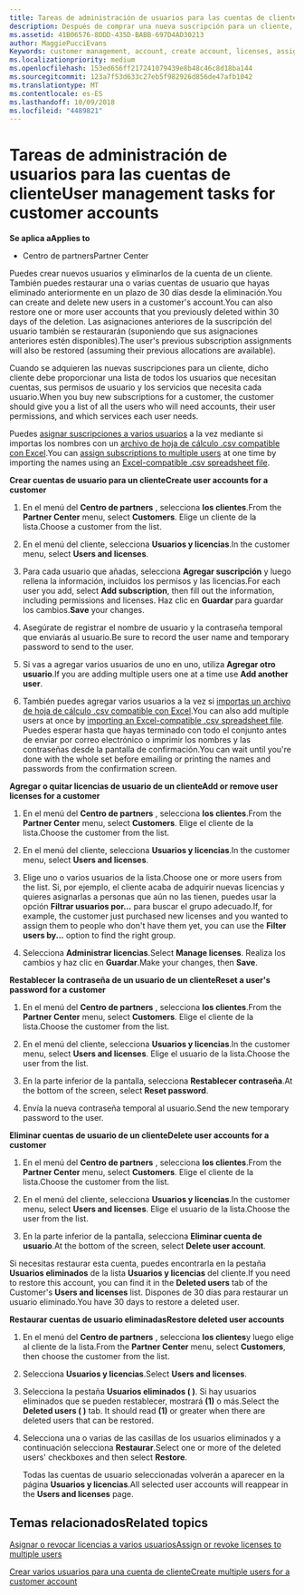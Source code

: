 ```yaml
---
title: Tareas de administración de usuarios para las cuentas de cliente | Centro de partners
description: Después de comprar una nueva suscripción para un cliente, puedes asignar licencias a usuarios específicos.
ms.assetid: 41B06576-8DDD-435D-BABB-697D4AD30213
author: MaggiePucciEvans
Keywords: customer management, account, create account, licenses, assign license, user management, password, reset password, change password
ms.localizationpriority: medium
ms.openlocfilehash: 153ed656ff217241079439e8b48c46c8d18ba144
ms.sourcegitcommit: 123a7f53d633c27eb5f982926d856de47afb1042
ms.translationtype: MT
ms.contentlocale: es-ES
ms.lasthandoff: 10/09/2018
ms.locfileid: "4489821"
---
```

# <a name="user-management-tasks-for-customer-accounts"></a><span data-ttu-id="4b8e1-103">Tareas de administración de usuarios para las cuentas de cliente</span><span class="sxs-lookup"><span data-stu-id="4b8e1-103">User management tasks for customer accounts</span></span>

**<span data-ttu-id="4b8e1-104">Se aplica a</span><span class="sxs-lookup"><span data-stu-id="4b8e1-104">Applies to</span></span>**

-  <span data-ttu-id="4b8e1-105">Centro de partners</span><span class="sxs-lookup"><span data-stu-id="4b8e1-105">Partner Center</span></span>



<span data-ttu-id="4b8e1-106">Puedes crear nuevos usuarios y eliminarlos de la cuenta de un cliente. También puedes restaurar una o varias cuentas de usuario que hayas eliminado anteriormente en un plazo de 30 días desde la eliminación.</span><span class="sxs-lookup"><span data-stu-id="4b8e1-106">You can create and delete new users in a customer's account.You can also restore one or more user accounts that you previously deleted within 30 days of the deletion.</span></span> <span data-ttu-id="4b8e1-107">Las asignaciones anteriores de la suscripción del usuario también se restaurarán (suponiendo que sus asignaciones anteriores estén disponibles).</span><span class="sxs-lookup"><span data-stu-id="4b8e1-107">The user's previous subscription assignments will also be restored (assuming their previous allocations are available).</span></span>

<span data-ttu-id="4b8e1-108">Cuando se adquieren las nuevas suscripciones para un cliente, dicho cliente debe proporcionar una lista de todos los usuarios que necesitan cuentas, sus permisos de usuario y los servicios que necesita cada usuario.</span><span class="sxs-lookup"><span data-stu-id="4b8e1-108">When you buy new subscriptions for a customer,  the customer should give you a list of all the users who will need accounts, their user permissions, and which services each user needs.</span></span>  

<span data-ttu-id="4b8e1-109">Puedes [asignar suscripciones a varios usuarios](bulk-license-provisioning-for-multiple-users.md) a la vez mediante si importas los nombres con un [archivo de hoja de cálculo .csv compatible con Excel](adding-multiple-users-to-a-customer-account.md).</span><span class="sxs-lookup"><span data-stu-id="4b8e1-109">You can [assign subscriptions to multiple users](bulk-license-provisioning-for-multiple-users.md) at one time by importing the names using an [Excel-compatible .csv spreadsheet file](adding-multiple-users-to-a-customer-account.md).</span></span>

<a href="" id="createuseraccounts"></a>
<span data-ttu-id="4b8e1-110">**Crear cuentas de usuario para un cliente**</span><span class="sxs-lookup"><span data-stu-id="4b8e1-110">**Create user accounts for a customer**</span></span>

1.  <span data-ttu-id="4b8e1-111">En el menú del **Centro de partners** , selecciona **los clientes**.</span><span class="sxs-lookup"><span data-stu-id="4b8e1-111">From the **Partner Center** menu, select **Customers**.</span></span> <span data-ttu-id="4b8e1-112">Elige un cliente de la lista.</span><span class="sxs-lookup"><span data-stu-id="4b8e1-112">Choose a customer from the list.</span></span>

2.  <span data-ttu-id="4b8e1-113">En el menú del cliente, selecciona **Usuarios y licencias**.</span><span class="sxs-lookup"><span data-stu-id="4b8e1-113">In the customer menu, select **Users and licenses**.</span></span>

3.  <span data-ttu-id="4b8e1-114">Para cada usuario que añadas, selecciona **Agregar suscripción** y luego rellena la información, incluidos los permisos y las licencias.</span><span class="sxs-lookup"><span data-stu-id="4b8e1-114">For each user you add, select **Add subscription**, then fill out the information, including permissions and licenses.</span></span> <span data-ttu-id="4b8e1-115">Haz clic en **Guardar** para guardar los cambios.</span><span class="sxs-lookup"><span data-stu-id="4b8e1-115">**Save** your changes.</span></span>

4.  <span data-ttu-id="4b8e1-116">Asegúrate de registrar el nombre de usuario y la contraseña temporal que enviarás al usuario.</span><span class="sxs-lookup"><span data-stu-id="4b8e1-116">Be sure to record the user name and temporary password to send to the user.</span></span> 

5.  <span data-ttu-id="4b8e1-117">Si vas a agregar varios usuarios de uno en uno, utiliza **Agregar otro usuario**.</span><span class="sxs-lookup"><span data-stu-id="4b8e1-117">If you are adding multiple users one at a time use **Add another user**.</span></span> 

6. <span data-ttu-id="4b8e1-118">También puedes agregar varios usuarios a la vez si [importas un archivo de hoja de cálculo .csv compatible con Excel](adding-multiple-users-to-a-customer-account.md).</span><span class="sxs-lookup"><span data-stu-id="4b8e1-118">You can also add multiple users at once by [importing an Excel-compatible .csv spreadsheet file](adding-multiple-users-to-a-customer-account.md).</span></span> <span data-ttu-id="4b8e1-119">Puedes esperar hasta que hayas terminado con todo el conjunto antes de enviar por correo electrónico o imprimir los nombres y las contraseñas desde la pantalla de confirmación.</span><span class="sxs-lookup"><span data-stu-id="4b8e1-119">You can wait until you're done with the whole set before emailing or printing the names and passwords from the confirmation screen.</span></span>

<a href="" id="userlicensing"></a>
<span data-ttu-id="4b8e1-120">**Agregar o quitar licencias de usuario de un cliente**</span><span class="sxs-lookup"><span data-stu-id="4b8e1-120">**Add or remove user licenses for a customer**</span></span>

1.  <span data-ttu-id="4b8e1-121">En el menú del **Centro de partners** , selecciona **los clientes**.</span><span class="sxs-lookup"><span data-stu-id="4b8e1-121">From the **Partner Center** menu, select **Customers**.</span></span> <span data-ttu-id="4b8e1-122">Elige el cliente de la lista.</span><span class="sxs-lookup"><span data-stu-id="4b8e1-122">Choose the customer from the list.</span></span>

2.  <span data-ttu-id="4b8e1-123">En el menú del cliente, selecciona **Usuarios y licencias**.</span><span class="sxs-lookup"><span data-stu-id="4b8e1-123">In the customer menu, select **Users and licenses**.</span></span>

3.  <span data-ttu-id="4b8e1-124">Elige uno o varios usuarios de la lista.</span><span class="sxs-lookup"><span data-stu-id="4b8e1-124">Choose one or more users from the list.</span></span> <span data-ttu-id="4b8e1-125">Si, por ejemplo, el cliente acaba de adquirir nuevas licencias y quieres asignarlas a personas que aún no las tienen, puedes usar la opción **Filtrar usuarios por...** para buscar el grupo adecuado.</span><span class="sxs-lookup"><span data-stu-id="4b8e1-125">If, for example, the customer just purchased new licenses and you wanted to assign them to people who don't have them yet, you can use the **Filter users by...** option to find the right group.</span></span>

4.  <span data-ttu-id="4b8e1-126">Selecciona **Administrar licencias**.</span><span class="sxs-lookup"><span data-stu-id="4b8e1-126">Select **Manage licenses**.</span></span> <span data-ttu-id="4b8e1-127">Realiza los cambios y haz clic en **Guardar**.</span><span class="sxs-lookup"><span data-stu-id="4b8e1-127">Make your changes, then **Save**.</span></span>

<a href="" id="resetpassword"></a>
<span data-ttu-id="4b8e1-128">**Restablecer la contraseña de un usuario de un cliente**</span><span class="sxs-lookup"><span data-stu-id="4b8e1-128">**Reset a user's password for a customer**</span></span>

1.  <span data-ttu-id="4b8e1-129">En el menú del **Centro de partners** , selecciona **los clientes**.</span><span class="sxs-lookup"><span data-stu-id="4b8e1-129">From the **Partner Center** menu, select **Customers**.</span></span> <span data-ttu-id="4b8e1-130">Elige el cliente de la lista.</span><span class="sxs-lookup"><span data-stu-id="4b8e1-130">Choose the customer from the list.</span></span>

2.  <span data-ttu-id="4b8e1-131">En el menú del cliente, selecciona **Usuarios y licencias**.</span><span class="sxs-lookup"><span data-stu-id="4b8e1-131">In the customer menu, select **Users and licenses**.</span></span> <span data-ttu-id="4b8e1-132">Elige el usuario de la lista.</span><span class="sxs-lookup"><span data-stu-id="4b8e1-132">Choose the user from the list.</span></span>

3.  <span data-ttu-id="4b8e1-133">En la parte inferior de la pantalla, selecciona **Restablecer contraseña**.</span><span class="sxs-lookup"><span data-stu-id="4b8e1-133">At the bottom of the screen, select **Reset password**.</span></span> 

4.  <span data-ttu-id="4b8e1-134">Envía la nueva contraseña temporal al usuario.</span><span class="sxs-lookup"><span data-stu-id="4b8e1-134">Send the new temporary password to the user.</span></span>

<a href="" id="deleteuseraccounts"></a>
<span data-ttu-id="4b8e1-135">**Eliminar cuentas de usuario de un cliente**</span><span class="sxs-lookup"><span data-stu-id="4b8e1-135">**Delete user accounts for a customer**</span></span>

1.  <span data-ttu-id="4b8e1-136">En el menú del **Centro de partners** , selecciona **los clientes**.</span><span class="sxs-lookup"><span data-stu-id="4b8e1-136">From the **Partner Center** menu, select **Customers**.</span></span> <span data-ttu-id="4b8e1-137">Elige el cliente de la lista.</span><span class="sxs-lookup"><span data-stu-id="4b8e1-137">Choose the customer from the list.</span></span>

2.  <span data-ttu-id="4b8e1-138">En el menú del cliente, selecciona **Usuarios y licencias**.</span><span class="sxs-lookup"><span data-stu-id="4b8e1-138">In the customer menu, select **Users and licenses**.</span></span> <span data-ttu-id="4b8e1-139">Elige el usuario de la lista.</span><span class="sxs-lookup"><span data-stu-id="4b8e1-139">Choose the user from the list.</span></span>

3.  <span data-ttu-id="4b8e1-140">En la parte inferior de la pantalla, selecciona **Eliminar cuenta de usuario**.</span><span class="sxs-lookup"><span data-stu-id="4b8e1-140">At the bottom of the screen, select **Delete user account**.</span></span>

<span data-ttu-id="4b8e1-141">Si necesitas restaurar esta cuenta, puedes encontrarla en la pestaña **Usuarios eliminados** de la lista **Usuarios y licencias** del cliente.</span><span class="sxs-lookup"><span data-stu-id="4b8e1-141">If you need to restore this account, you can find it in the **Deleted users** tab of the Customer's **Users and licenses** list.</span></span> <span data-ttu-id="4b8e1-142">Dispones de 30 días para restaurar un usuario eliminado.</span><span class="sxs-lookup"><span data-stu-id="4b8e1-142">You have 30 days to restore a deleted user.</span></span>

<a href="" id="restoreuseraccounts"></a>
<span data-ttu-id="4b8e1-143">**Restaurar cuentas de usuario eliminadas**</span><span class="sxs-lookup"><span data-stu-id="4b8e1-143">**Restore deleted user accounts**</span></span>

1.  <span data-ttu-id="4b8e1-144">En el menú del **Centro de partners** , selecciona **los clientes**y luego elige al cliente de la lista.</span><span class="sxs-lookup"><span data-stu-id="4b8e1-144">From the **Partner Center** menu, select **Customers**, then choose the customer from the list.</span></span>

2.  <span data-ttu-id="4b8e1-145">Selecciona **Usuarios y licencias**.</span><span class="sxs-lookup"><span data-stu-id="4b8e1-145">Select **Users and licenses**.</span></span>

3.  <span data-ttu-id="4b8e1-146">Selecciona la pestaña **Usuarios eliminados ( )**. Si hay usuarios eliminados que se pueden restablecer, mostrará **(1)** o más.</span><span class="sxs-lookup"><span data-stu-id="4b8e1-146">Select the **Deleted users ( )** tab. It should read **(1)** or greater when there are deleted users that can be restored.</span></span>

4.  <span data-ttu-id="4b8e1-147">Selecciona una o varias de las casillas de los usuarios eliminados y a continuación selecciona **Restaurar**.</span><span class="sxs-lookup"><span data-stu-id="4b8e1-147">Select one or more of the deleted users' checkboxes and then select **Restore**.</span></span>

    <span data-ttu-id="4b8e1-148">Todas las cuentas de usuario seleccionadas volverán a aparecer en la página **Usuarios y licencias**.</span><span class="sxs-lookup"><span data-stu-id="4b8e1-148">All selected user accounts will reappear in the **Users and licenses** page.</span></span>

## <a name="related-topics"></a><span data-ttu-id="4b8e1-149">Temas relacionados</span><span class="sxs-lookup"><span data-stu-id="4b8e1-149">Related topics</span></span>


[<span data-ttu-id="4b8e1-150">Asignar o revocar licencias a varios usuarios</span><span class="sxs-lookup"><span data-stu-id="4b8e1-150">Assign or revoke licenses to multiple users</span></span>](bulk-license-provisioning-for-multiple-users.md)

[<span data-ttu-id="4b8e1-151">Crear varios usuarios para una cuenta de cliente</span><span class="sxs-lookup"><span data-stu-id="4b8e1-151">Create multiple users for a customer account</span></span>](adding-multiple-users-to-a-customer-account.md)

 

 



